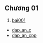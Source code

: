 ## Chương 01
1. [bai001](de_bai/chuong01_bai001.txt)
- [dap_an_c](c/chuong01_bai001.c)
- [dap_an_cpp](cpp/chuong01_bai001.cpp)
